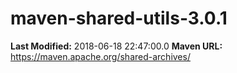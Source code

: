 # maven-shared-utils-3.0.1

**Last Modified:** 2018-06-18 22:47:00.0
**Maven URL:** https://maven.apache.org/shared-archives/
